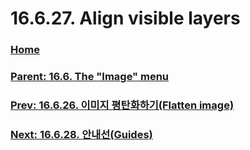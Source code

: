 # 16.6.27. Align visible layers

### [Home](./00-home.md)
### [Parent: 16.6. The "Image" menu](./16-06-00-the-image-menu.md)
### [Prev: 16.6.26. 이미지 평탄화하기(Flatten image)](./16-06-26-flatten_image.md)
### [Next: 16.6.28. 안내선(Guides)](./16-06-28-guides.md)
